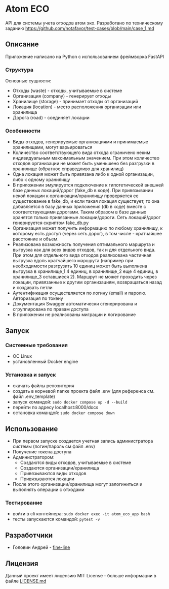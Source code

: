 # Atom ECO
API для системы учета отходов атом эко.
Разработано по техническому заданию https://github.com/notafavor/test-cases/blob/main/case_1.md

## Описание


Приложение написано на Python с использованием фреймворка FastAPI

### Структура
Основные сущности:
- Отходы (waste) - отходы, учитываемые в системе
- Организация (company) - генерирует отходы
- Хранилище (storage) - принимает отходы от организаций
- Локация (location) - место расположения организации или хранилища
- Дорога (road) - соединяет локации

### Особенности
- Виды отходов, генерируемые организациями и принимаемые хранилищами, могут варьироваться
- Количество соответствующего вида отхода ограничено неким индивидуальным максимальным значением. При этом количество отходов организации не может быть уменьшено без разгрузки в хранилище (обратное справедливо для хранилищ)
- Одна локация может быть привязана либо к одной организации, либо к одному хранилищу
- В приложении эмулируется подключение к гипотетической внешней базе данных локаций/дорог (fake_db в коде). При привязывании некой локации к организации/хранилищу проверяется ее существование в fake_db, и если такая локация существует, то она добавляется в базу данных приложения (db в коде) вместе с соответствующими дорогами. Таким образом в базе данных хранятся только привязанные локации/дороги.
Сеть локаций/дорог генерируется скриптом fake_db.py
- Организация может получить информацию по любому хранилищу, к которому есть доступ (через сеть дорог), в том числе - кратчайшее расстояние и объем.
- Реализована возможность получения оптимального маршрута и выгрузка как для всех видов отходов, так и для отдельного вида. При этом для отдельного вида отходов реализована частичная выгрузка вдоль кратчайшего маршрута (например при необходимости разгрузить 10 единиц может быть выполнена выгрузка в хранилище_1 4 единиц, в хранилище_2 еще 4 единиц, в хранилище_3 оставшиеся 2). Маршрут не может проходить через локации, привязанные к другим организациям, возвращаться назад и создавать петли
- Аутентификация осуществляется по логину (email) и паролю. Авторизация по токену
- Документация Swagger автоматически сгенерирована и сгруппирована по правам доступа
- В приложении не реализованы миграции и логирование

## Запуск

### Системные требования
- ОС Linux
- установленный Docker engine

### Установка и запуск
- скачать файлы репозитория
- создать в корневой папке проекта файл .env (для референса см. файл .env_template)
- запуск командой: ```sudo docker compose up -d --build```
- перейти по адресу localhost:8000/docs
- остановка командой: ```sudo docker compose down```

## Использование
- При первом запуске создается учетная запись администратора системы (логин/пароль см файл .env)
- Получение токена доступа
- Администратором:
    - Создаются виды отходов, учитываемые в системе
    - Создаются организации/хранилища
    - Привязываются виды отходов
    - Привязываются локации
- После этого организации/хранилища могут залогиниться и выполнять операции с отходами

### Тестирование
- войти в cli контейнера: ```sudo docker exec -it atom_eco_app bash```
- тесты запускаются командой: ```pytest -v```

## Разработчики
+ Головин Андрей - [fine-line](https://github.com/fine-line)

## Лицензия
Данный проект имеет лицензию MIT License - больше информации в файле [LICENSE.md](LICENSE.md)

